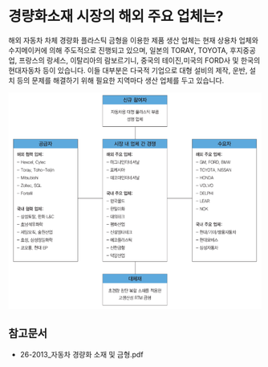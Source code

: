 # 경량화소재 시장의 해외 주요 업체는?

해외 자동차 차체 경량화 플라스틱 금형을 이용한 제품 생산 업체는 현재 상용차 업체와 수지메이커에 의해 주도적으로 진행되고 있으며, 일본의 TORAY, TOYOTA, 후지중공업, 프랑스의 랑세스, 이탈리아의 람보르기니, 중국의 테이진,미국의 FORD사 및 한국의 현대자동차 등이 있습니다.
이들 대부분은 다국적 기업으로 대형 설비의 제작, 운반, 설치 등의 문제를 해결하기 위해 필요한 지역마다 생산 업체를 두고 있습니다.

![](./images/경량화소재_Q13_1_3.PNG)

## 참고문서
- 26-2013_자동차 경량화 소재 및 금형.pdf